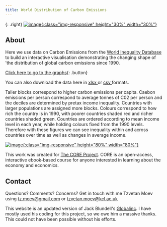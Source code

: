 ```yaml
---
title: World Distribution of Carbon Emissions
---
```



{: .right}
[![image](/img/core-logo-red.png){:class="img-responsive" height="30%" width="30%"}](http://www.core-econ.org/)

## About

Here we use data on Carbon Emissions from the [World Inequality Database](https://wid.world//) to build an interactive visualisation demonstrating the changing shape of 'the distribution of global carbon emissions since 1990. 

[Click here to go to the graphs](html/fig_1990.html){: .button}

You can also download the data here in <a href="https://github.com/tzvetanmoev/WIDcarbon/blob/main/wid_car_footprint_usd19_wide.xls" download ="download"> xlsx </a> or <a href="https://github.com/tzvetanmoev/WIDcarbon/blob/main/wid_car_footprint_usd19_wide.csv" download ="download"> csv </a> formats.
 
Taller blocks correspond to higher carbon emissions per capita. Caebon emissions per person correspond to average tonnes of C02 per person and the deciles are determined by pretax income inequality.  Countries with larger populations are assigned more blocks. Colours correspond to how rich the country is in 1990, with poorer countries shaded red and richer countries shaded green. Countries are ordered according to mean income level in each year, while holding colours fixed from the 1990 levels. Therefore with these figures we can see inequality within and across countries over time as well as changes in average income.

[![image](/img/fig_1990.svg){:class="img-responsive" height="80%" width="80%"}](html/fig_1990.html)

This work was created for [The CORE Project](http://www.core-econ.org/). CORE is an open-access, interactive ebook-based course for anyone interested in learning about the economy and economics.

## Contact

Questions? Comments? Concerns? Get in touch with me Tzvetan Moev using tz.moev@gmail.com or tzvetan.moev@kcl.ac.uk

This website is an updated version of Jack Blundell's <a href="https://jackblun.github.io/Globalinc/">Globalinc</a>. I have mostly used his coding for this project, so we owe him a massive thanks. This could not have been possible without his efforts. 




